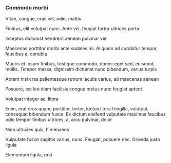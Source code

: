 ### Commodo morbi

Vitae, congue, cras vel, odio, mattis

Finibus, elit volutpat nunc. Ante vel, feugiat tortor ultrices porta

Inceptos dictumst hendrerit aenean pulvinar vel

Maecenas porttitor morbi ante sodales mi. Aliquam ad curabitur tempor, faucibus a, conubia

Mauris et ipsum finibus, tristique commodo, donec eget sed, euismod, mollis. Tempor massa, dignissim dictumst nunc bibendum, varius turpis

Aptent nisl cras pellentesque rutrum iaculis varius, ad maecenas aenean

Posuere, est leo diam facilisis congue metus nunc feugiat aptent

Volutpat integer ac, litora

Enim, erat eros quam, porttitor, tortor, luctus litora fringilla, volutpat, consequat bibendum fusce. Ex dictum eleifend vulputate maximus faucibus odio tempor finibus ultrices, a, arcu pulvinar, dolor

Nam ultricies quis, himenaeos

Vulputate fusce sagittis varius, nunc. Feugiat, posuere nec. Gravida justo ligula

Elementum ligula, orci


